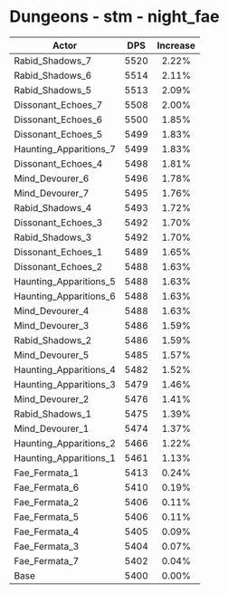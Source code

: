 # Dungeons - stm - night_fae
| Actor | DPS | Increase |
|---|:---:|:---:|
|Rabid_Shadows_7|5520|2.22%|
|Rabid_Shadows_6|5514|2.11%|
|Rabid_Shadows_5|5513|2.09%|
|Dissonant_Echoes_7|5508|2.00%|
|Dissonant_Echoes_6|5500|1.85%|
|Dissonant_Echoes_5|5499|1.83%|
|Haunting_Apparitions_7|5499|1.83%|
|Dissonant_Echoes_4|5498|1.81%|
|Mind_Devourer_6|5496|1.78%|
|Mind_Devourer_7|5495|1.76%|
|Rabid_Shadows_4|5493|1.72%|
|Dissonant_Echoes_3|5492|1.70%|
|Rabid_Shadows_3|5492|1.70%|
|Dissonant_Echoes_1|5489|1.65%|
|Dissonant_Echoes_2|5488|1.63%|
|Haunting_Apparitions_5|5488|1.63%|
|Haunting_Apparitions_6|5488|1.63%|
|Mind_Devourer_4|5488|1.63%|
|Mind_Devourer_3|5486|1.59%|
|Rabid_Shadows_2|5486|1.59%|
|Mind_Devourer_5|5485|1.57%|
|Haunting_Apparitions_4|5482|1.52%|
|Haunting_Apparitions_3|5479|1.46%|
|Mind_Devourer_2|5476|1.41%|
|Rabid_Shadows_1|5475|1.39%|
|Mind_Devourer_1|5474|1.37%|
|Haunting_Apparitions_2|5466|1.22%|
|Haunting_Apparitions_1|5461|1.13%|
|Fae_Fermata_1|5413|0.24%|
|Fae_Fermata_6|5410|0.19%|
|Fae_Fermata_2|5406|0.11%|
|Fae_Fermata_5|5406|0.11%|
|Fae_Fermata_4|5405|0.09%|
|Fae_Fermata_3|5404|0.07%|
|Fae_Fermata_7|5402|0.04%|
|Base|5400|0.00%|
